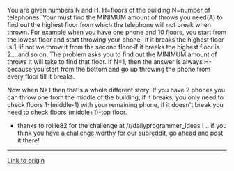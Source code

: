 You are given numbers N and H. H=floors of the building N=number of telephones. Your must find the MINIMUM amount of throws you need(A) to find out the highest floor from which the telephone will not break when thrown. For example when you have one phone and 10 floors, you start from the lowest floor and start throwing your phone- if it breaks the highest floor is 1, if not we throw it from the second floor-if it breaks the highest floor is 2....and so on. The problem asks you to find out the MINIMUM amount of throws it will take to find that floor. If N=1, then the answer is always H-because you start from the bottom and go up throwing the phone from every floor till it breaks.

Now when N>1 then that's a whole different story. If you have 2 phones you can throw one from the middle of the building, if it breaks, you only need to check floors 1-(middle-1) with your remaining phone, if it doesn't break you need to check floors (middle+1)-top floor.

* thanks to rollie82 for the challenge at /r/dailyprogrammer_ideas ! .. if you think you have a challenge worthy for our subreddit, go ahead and post it there!

---

[Link to origin](https://www.reddit.com/r/dailyprogrammer/vfyj6)